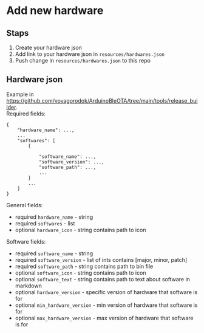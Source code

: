 # Add new hardware

## Staps
1. Create your hardware json
2. Add link to your hardware json in `resources/hardwares.json`
3. Push change in  `resources/hardwares.json` to this repo

## Hardware json
Example in https://github.com/vovagorodok/ArduinoBleOTA/tree/main/tools/release_builder.  
Required fields:
```
{
    "hardware_name": ...,
    ...
    "softwares": [
        {
            
            "software_name": ...,
            "software_version": ...,
            "software_path": ...,
            ...
        }
        ...
    ]
}
```

General fields:
- required `hardware_name` - string
- required `softwares` - list
- optional `hardware_icon` - string contains path to icon

Software fields:
- required `software_name` - string
- required `software_version` - list of ints contains \[major, minor, patch\]
- required `software_path` - string contains path to bin file
- optional `software_icon` - string contains path to icon
- optional `software_text` - string contains path to text about software in markdown
- optional `hardware_version` - specific version of hardware that software is for
- optional `min_hardware_version` - min version of hardware that software is for
- optional `max_hardware_version` - max version of hardware that software is for
